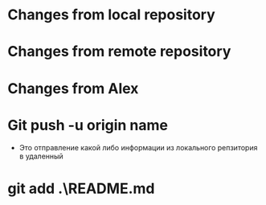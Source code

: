 # Changes from local repository

# Changes from remote repository

# Changes from Alex

# Git push -u origin name
* Это отправление какой либо информации из локального репзитория в удаленный

# git add .\README.md 

